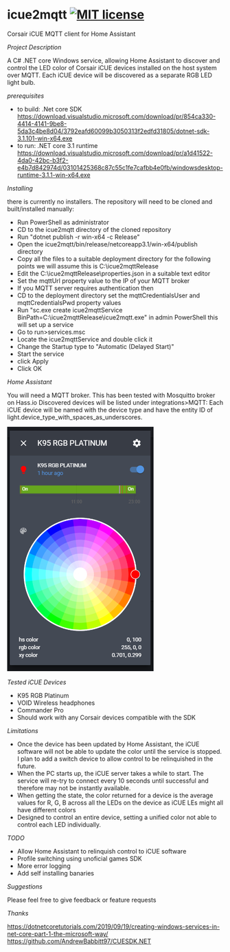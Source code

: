 # icue2mqtt [![MIT license](https://img.shields.io/badge/License-MIT-blue.svg)](https://lbesson.mit-license.org/)
Corsair iCUE MQTT client for Home Assistant

*Project Description*

A C# .NET core Windows service, allowing Home Assistant to discover and control the LED color of Corsair iCUE devices installed on the host system over MQTT. Each iCUE device will be discovered as a separate RGB LED light bulb.

*prerequisites*

* to build: .Net core SDK https://download.visualstudio.microsoft.com/download/pr/854ca330-4414-4141-9be8-5da3c4be8d04/3792eafd60099b3050313f2edfd31805/dotnet-sdk-3.1.101-win-x64.exe
* to run: .NET core 3.1 runtime https://download.visualstudio.microsoft.com/download/pr/a1d41522-4da0-42bc-b3f2-e4b7d842974d/03101425368c87c55c1fe7cafbb4e0fb/windowsdesktop-runtime-3.1.1-win-x64.exe

*Installing*

there is currently no installers. The repository will need to be cloned and built/installed manually:
* Run PowerShell as administrator
* CD to the icue2mqtt directory of the cloned repository
* Run "dotnet publish -r win-x64 -c Release"
* Open the icue2mqtt/bin/release/netcoreapp3.1/win-x64/publish directory
* Copy all the files to a suitable deployment directory for the following points we will assume this is C:\icue2mqttRelease
* Edit the C:\icue2mqttRelease\properties.json in a suitable text editor
* Set the mqttUrl property value to the IP of your MQTT broker
* If you MQTT server requires authentication then 
* CD to the deployment directory set the mqttCredentialsUser and mqttCredentialsPwd property values
* Run "sc.exe create icue2mqttService BinPath=C:\icue2mqttRelease\icue2mqtt.exe" in admin PowerShell this will set up a service
* Go to run>services.msc
* Locate the icue2mqttService and double click it
* Change the Startup type to "Automatic (Delayed Start)"
* Start the service
* click Apply
* Click OK

*Home Assistant*

You will need a MQTT broker. This has been tested with Mosquitto broker on Hass.io
Discovered devices will be listed under integrations>MQTT:<IP> Each iCUE device will be named with the device type and have the entity ID of light.device_type_with_spaces_as_underscores.
  
![](images/icueLightInHA.png)

*Tested iCUE Devices*

* K95 RGB Platinum
* VOID Wireless headphones
* Commander Pro
* Should work with any Corsair devices compatible with the SDK

*Limitations*

* Once the device has been updated by Home Assistant, the iCUE software will not be able to update the color until the service is stopped. I plan to add a switch device to allow control to be relinquished in the future.
* When the PC starts up, the iCUE server takes a while to start. The service will re-try to connect every 10 seconds until successful and therefore may not be instantly available.
* When getting the state, the color returned for a device is the average values for R, G, B across all the LEDs on the device as iCUE LEs might all have different colors
* Designed to control an entire device, setting a unified color not able to control each LED individually.

*TODO*

* Allow Home Assistant to relinquish control to iCUE software
* Profile switching using unoficial games SDK
* More error logging
* Add self installing banaries

*Suggestions*

Please feel free to give feedback or feature requests

*Thanks*

https://dotnetcoretutorials.com/2019/09/19/creating-windows-services-in-net-core-part-1-the-microsoft-way/
https://github.com/AndrewBabbitt97/CUESDK.NET



